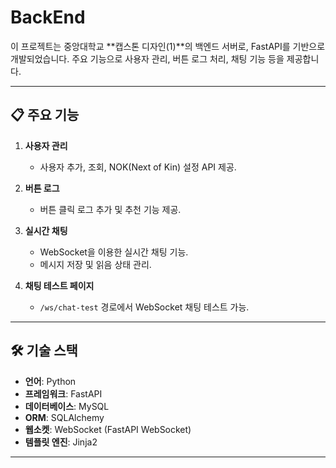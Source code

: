 # BackEnd

이 프로젝트는 중앙대학교 **캡스톤 디자인(1)**의 백엔드 서버로, FastAPI를 기반으로 개발되었습니다. 주요 기능으로 사용자 관리, 버튼 로그 처리, 채팅 기능 등을 제공합니다.

---

## 📋 주요 기능

1. **사용자 관리**
   - 사용자 추가, 조회, NOK(Next of Kin) 설정 API 제공.

2. **버튼 로그**
   - 버튼 클릭 로그 추가 및 추천 기능 제공.

3. **실시간 채팅**
   - WebSocket을 이용한 실시간 채팅 기능.
   - 메시지 저장 및 읽음 상태 관리.

4. **채팅 테스트 페이지**
   - `/ws/chat-test` 경로에서 WebSocket 채팅 테스트 가능.

---

## 🛠️ 기술 스택

- **언어**: Python
- **프레임워크**: FastAPI
- **데이터베이스**: MySQL
- **ORM**: SQLAlchemy
- **웹소켓**: WebSocket (FastAPI WebSocket)
- **템플릿 엔진**: Jinja2

---
